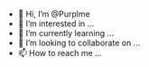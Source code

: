 - 👋 Hi, I’m @Purplme
- 👀 I’m interested in ...
- 🌱 I’m currently learning ...
- 💞️ I’m looking to collaborate on ...
- 📫 How to reach me ...

<!---
Purplme/Purplme is a ✨ special ✨ repository because its `README.md` (this file) appears on your GitHub profile.
You can click the Preview link to take a look at your changes.
--->
